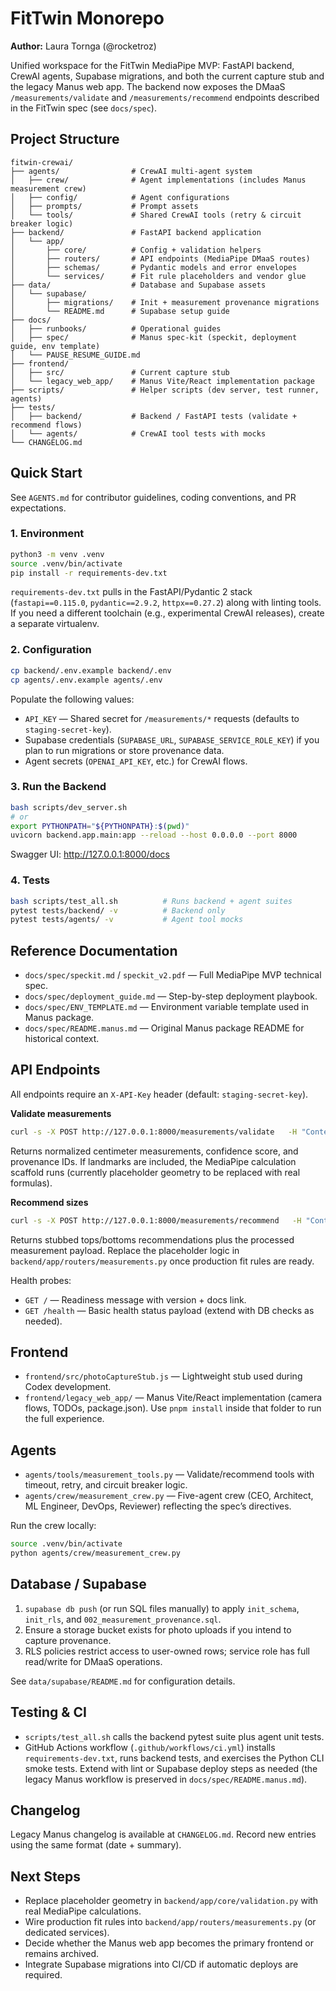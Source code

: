 # FitTwin Monorepo

**Author:** Laura Tornga (@rocketroz)

Unified workspace for the FitTwin MediaPipe MVP: FastAPI backend, CrewAI agents, Supabase migrations, and both the current capture stub and the legacy Manus web app. The backend now exposes the DMaaS `/measurements/validate` and `/measurements/recommend` endpoints described in the FitTwin spec (see `docs/spec`).

## Project Structure

```
fitwin-crewai/
├── agents/                # CrewAI multi-agent system
│   ├── crew/              # Agent implementations (includes Manus measurement crew)
│   ├── config/            # Agent configurations
│   ├── prompts/           # Prompt assets
│   └── tools/             # Shared CrewAI tools (retry & circuit breaker logic)
├── backend/               # FastAPI backend application
│   └── app/
│       ├── core/          # Config + validation helpers
│       ├── routers/       # API endpoints (MediaPipe DMaaS routes)
│       ├── schemas/       # Pydantic models and error envelopes
│       └── services/      # Fit rule placeholders and vendor glue
├── data/                  # Database and Supabase assets
│   └── supabase/
│       ├── migrations/    # Init + measurement provenance migrations
│       └── README.md      # Supabase setup guide
├── docs/
│   ├── runbooks/          # Operational guides
│   ├── spec/              # Manus spec-kit (speckit, deployment guide, env template)
│   └── PAUSE_RESUME_GUIDE.md
├── frontend/
│   ├── src/               # Current capture stub
│   └── legacy_web_app/    # Manus Vite/React implementation package
├── scripts/               # Helper scripts (dev server, test runner, agents)
├── tests/
│   ├── backend/           # Backend / FastAPI tests (validate + recommend flows)
│   └── agents/            # CrewAI tool tests with mocks
└── CHANGELOG.md
```

## Quick Start

See `AGENTS.md` for contributor guidelines, coding conventions, and PR expectations.

### 1. Environment

```bash
python3 -m venv .venv
source .venv/bin/activate
pip install -r requirements-dev.txt
```

`requirements-dev.txt` pulls in the FastAPI/Pydantic 2 stack (`fastapi==0.115.0`, `pydantic==2.9.2`, `httpx==0.27.2`) along with linting tools. If you need a different toolchain (e.g., experimental CrewAI releases), create a separate virtualenv.

### 2. Configuration

```bash
cp backend/.env.example backend/.env
cp agents/.env.example agents/.env
```

Populate the following values:

- `API_KEY` — Shared secret for `/measurements/*` requests (defaults to `staging-secret-key`).
- Supabase credentials (`SUPABASE_URL`, `SUPABASE_SERVICE_ROLE_KEY`) if you plan to run migrations or store provenance data.
- Agent secrets (`OPENAI_API_KEY`, etc.) for CrewAI flows.

### 3. Run the Backend

```bash
bash scripts/dev_server.sh
# or
export PYTHONPATH="${PYTHONPATH}:$(pwd)"
uvicorn backend.app.main:app --reload --host 0.0.0.0 --port 8000
```

Swagger UI: <http://127.0.0.1:8000/docs>

### 4. Tests

```bash
bash scripts/test_all.sh          # Runs backend + agent suites
pytest tests/backend/ -v          # Backend only
pytest tests/agents/ -v           # Agent tool mocks
```

## Reference Documentation

- `docs/spec/speckit.md` / `speckit_v2.pdf` — Full MediaPipe MVP technical spec.
- `docs/spec/deployment_guide.md` — Step-by-step deployment playbook.
- `docs/spec/ENV_TEMPLATE.md` — Environment variable template used in Manus package.
- `docs/spec/README.manus.md` — Original Manus package README for historical context.

## API Endpoints

All endpoints require an `X-API-Key` header (default: `staging-secret-key`).

**Validate measurements**

```bash
curl -s -X POST http://127.0.0.1:8000/measurements/validate   -H "Content-Type: application/json"   -H "X-API-Key: staging-secret-key"   -d '{"waist_natural": 32, "hip_low": 40, "unit": "in", "session_id": "readme-demo"}'   | python -m json.tool
```

Returns normalized centimeter measurements, confidence score, and provenance IDs. If landmarks are included, the MediaPipe calculation scaffold runs (currently placeholder geometry to be replaced with real formulas).

**Recommend sizes**

```bash
curl -s -X POST http://127.0.0.1:8000/measurements/recommend   -H "Content-Type: application/json"   -H "X-API-Key: staging-secret-key"   -d '{"waist_natural_cm": 81.28, "hip_low_cm": 101.6, "chest_cm": 101.6, "model_version": "v1.0-mediapipe"}'   | python -m json.tool
```

Returns stubbed tops/bottoms recommendations plus the processed measurement payload. Replace the placeholder logic in `backend/app/routers/measurements.py` once production fit rules are ready.

Health probes:

- `GET /` — Readiness message with version + docs link.
- `GET /health` — Basic health status payload (extend with DB checks as needed).

## Frontend

- `frontend/src/photoCaptureStub.js` — Lightweight stub used during Codex development.
- `frontend/legacy_web_app/` — Manus Vite/React implementation (camera flows, TODOs, package.json). Use `pnpm install` inside that folder to run the full experience.

## Agents

- `agents/tools/measurement_tools.py` — Validate/recommend tools with timeout, retry, and circuit breaker logic.
- `agents/crew/measurement_crew.py` — Five-agent crew (CEO, Architect, ML Engineer, DevOps, Reviewer) reflecting the spec’s directives.

Run the crew locally:

```bash
source .venv/bin/activate
python agents/crew/measurement_crew.py
```

## Database / Supabase

1. `supabase db push` (or run SQL files manually) to apply `init_schema`, `init_rls`, and `002_measurement_provenance.sql`.
2. Ensure a storage bucket exists for photo uploads if you intend to capture provenance.
3. RLS policies restrict access to user-owned rows; service role has full read/write for DMaaS operations.

See `data/supabase/README.md` for configuration details.

## Testing & CI

- `scripts/test_all.sh` calls the backend pytest suite plus agent unit tests.
- GitHub Actions workflow (`.github/workflows/ci.yml`) installs `requirements-dev.txt`, runs backend tests, and exercises the Python CLI smoke tests. Extend with lint or Supabase deploy steps as needed (the legacy Manus workflow is preserved in `docs/spec/README.manus.md`).

## Changelog

Legacy Manus changelog is available at `CHANGELOG.md`. Record new entries using the same format (date + summary).

## Next Steps

- Replace placeholder geometry in `backend/app/core/validation.py` with real MediaPipe calculations.
- Wire production fit rules into `backend/app/routers/measurements.py` (or dedicated services).
- Decide whether the Manus web app becomes the primary frontend or remains archived.
- Integrate Supabase migrations into CI/CD if automatic deploys are required.

